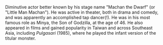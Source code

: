 <!-- Masao Fukasawa -->

Diminutive actor better known by his stage name "Machan the Dwarf" (or "Little Man Machan"). He was active in theater, both in drama and comedy, and was apparently an accomplished tap dancer(!). He was in his most famous role as Minya, the Son of Godzilla, at the age of 46. He also appeared in films and gained popularity in Taiwan and across Southeast Asia, including _Pulgasari_ (1985), where he played the infant version of the titular monster.